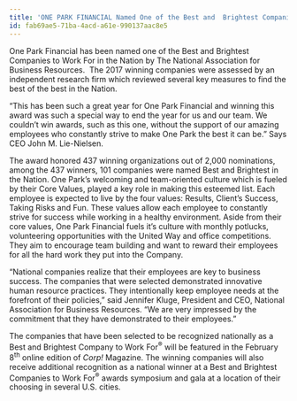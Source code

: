 ```yaml
---
title: 'ONE PARK FINANCIAL Named One of the Best and  Brightest Companies to Work For in the Nation For 2017'
id: fab69ae5-71ba-4acd-a61e-990137aac8e5
---
```

One Park Financial has been named one of the Best and Brightest Companies to Work For in the Nation by The National Association for Business Resources.  The 2017 winning companies were assessed by an independent research firm which reviewed several key measures to find the best of the best in the Nation.

“This has been such a great year for One Park Financial and winning this award was such a special way to end the year for us and our team. We couldn’t win awards, such as this one, without the support of our amazing employees who constantly strive to make One Park the best it can be.” Says CEO John M. Lie-Nielsen.

The award honored 437 winning organizations out of 2,000 nominations, among the 437 winners, 101 companies were named Best and Brightest in the Nation. One Park’s welcoming and team-oriented culture which is fueled by their Core Values, played a key role in making this esteemed list. Each employee is expected to live by the four values: Results, Client’s Success, Taking Risks and Fun. These values allow each employee to constantly strive for success while working in a healthy environment. Aside from their core values, One Park Financial fuels it’s culture with monthly potlucks, volunteering opportunities with the United Way and office competitions. They aim to encourage team building and want to reward their employees for all the hard work they put into the Company.

“National companies realize that their employees are key to business success. The companies that were selected demonstrated innovative human resource practices. They intentionally keep employee needs at the forefront of their policies,” said Jennifer Kluge, President and CEO, National Association for Business Resources. “We are very impressed by the commitment that they have demonstrated to their employees.”

The companies that have been selected to be recognized nationally as a Best and Brightest Company to Work For<sup>®</sup> will be featured in the February 8<sup>th</sup> online edition of <em>Corp! </em>Magazine. The winning companies will also receive additional recognition as a national winner at a Best and Brightest Companies to Work For<sup>®</sup> awards symposium and gala at a location of their choosing in several U.S. cities.